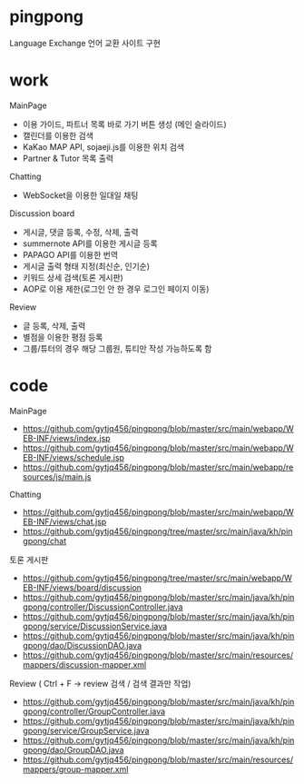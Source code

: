 # pingpong
Language Exchange 언어 교환 사이트 구현


# work

MainPage
- 이용 가이드, 파트너 목록 바로 가기 버튼 생성 (메인 슬라이드)
- 캘린더를 이용한 검색 
- KaKao MAP API, sojaeji.js를 이용한 위치 검색 
- Partner & Tutor 목록 출력

Chatting
- WebSocket을 이용한 일대일 채팅

Discussion board
- 게시글, 댓글 등록, 수정, 삭제, 출력 
- summernote API를 이용한 게시글 등록
- PAPAGO API를 이용한 번역
- 게시글 출력 형태 지정(최신순, 인기순) 
- 키워드 상세 검색(토론 게시판)
- AOP로 이용 제한(로그인 안 한 경우 로그인 페이지 이동) 

Review 
- 글 등록, 삭제, 출력 
- 별점을 이용한 평점 등록 
- 그룹/튜터의 경우 해당 그룹원, 튜티만 작성 가능하도록 함 

# code
MainPage
- https://github.com/gytjq456/pingpong/blob/master/src/main/webapp/WEB-INF/views/index.jsp
- https://github.com/gytjq456/pingpong/blob/master/src/main/webapp/WEB-INF/views/schedule.jsp
- https://github.com/gytjq456/pingpong/blob/master/src/main/webapp/resources/js/main.js

Chatting
- https://github.com/gytjq456/pingpong/blob/master/src/main/webapp/WEB-INF/views/chat.jsp
- https://github.com/gytjq456/pingpong/tree/master/src/main/java/kh/pingpong/chat

토론 게시판 
- https://github.com/gytjq456/pingpong/tree/master/src/main/webapp/WEB-INF/views/board/discussion
- https://github.com/gytjq456/pingpong/blob/master/src/main/java/kh/pingpong/controller/DiscussionController.java
- https://github.com/gytjq456/pingpong/blob/master/src/main/java/kh/pingpong/service/DiscussionService.java
- https://github.com/gytjq456/pingpong/blob/master/src/main/java/kh/pingpong/dao/DiscussionDAO.java
- https://github.com/gytjq456/pingpong/blob/master/src/main/resources/mappers/discussion-mapper.xml

Review ( Ctrl + F -> review 검색 / 검색 결과만 작업)
- https://github.com/gytjq456/pingpong/blob/master/src/main/java/kh/pingpong/controller/GroupController.java 
- https://github.com/gytjq456/pingpong/blob/master/src/main/java/kh/pingpong/service/GroupService.java
- https://github.com/gytjq456/pingpong/blob/master/src/main/java/kh/pingpong/dao/GroupDAO.java
- https://github.com/gytjq456/pingpong/blob/master/src/main/resources/mappers/group-mapper.xml

